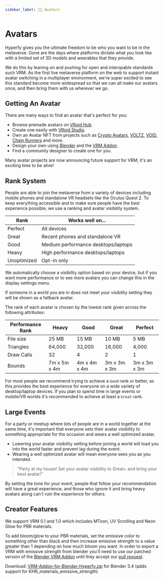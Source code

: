 ```yaml
---
sidebar_label: 👩‍🦳 Avatars
---
```


# Avatars

Hyperfy gives you the ultimate freedom to be who you want to be in the metaverse. Gone are the days where platforms dictate what you look like with a limited set of 3D models and wearables that they provide.

We do this by leaning on and pushing for open and interopable standards such VRM. As the first live metaverse platform on the web to support instant avatar switching in a multiplayer environment, we're super excited to see this standard become more widespread so that we can all make our avatars once, and then bring them with us wherever we go.

## Getting An Avatar

There are many ways to find an avatar that's perfect for you:

- Browse premade avatars on [VRoid Hub](https://hub.vroid.com/en).
- Create one easily with [VRoid Studio](https://vroid.com/en/studio).
- Own an Avatar NFT from projects such as [Crypto Avatars](https://opensea.io/collection/cryptoavatars), [VOLTZ](https://opensea.io/collection/voltz-avatars), [VOID](https://opensea.io/collection/visitors-of-imma-degen), [Chain Runners](https://opensea.io/collection/chain-runners-xr) and more.
- Design your own using [Blender](https://www.blender.org/) and the [VRM Addon](https://vrm-addon-for-blender.info/en/).
- Find a community designer to create one for you.

Many avatar projects are now announcing future support for VRM, it's an exciting time to be alive!

## Rank System

People are able to join the metaverse from a variety of devices including mobile phones and standalone VR headsets like the Oculus Quest 2. To keep everything accessible and to make sure people have the best experience possible, we use a ranking and avatar visibility system.

| Rank        | Works well on...                    |
| ----------- | ----------------------------------- |
| Perfect     | All devices                         |
| Great       | Recent phones and standalone VR     |
| Good        | Medium performance desktops/laptops |
| Heavy       | High performance desktops/laptops   |
| Unoptimized | Opt-in only                         |

We automatically choose a visibility option based on your device, but if you want more performance or to see more avatars you can change this in the display settings menu.

If someone in a world you are in does not meet your visibility setting they will be shown as a fallback avatar.

The rank of each avatar is chosen by the lowest rank given across the following attributes:

<!-- | Performance Rank | Excellent          | Good         | Medium       | Poor         |
| ---------------- | ------------------ | ------------ | ------------ | ------------ |
| Triangles        | 7,500              | 10,000       | 15,000       | 25,000       |
| Bounds           | 2.5m x 2.5m x 2.5m | 4m x 4m x 4m | 5m x 6m x 5m | 5m x 6m x 5m |
| Skinned meshes   | 1                  | 1            | 2            | 2            |
| Meshes           | 1                  | 1            | 2            | 2            |
| Texture size\*   | 1024 x 1024        | 2048 x 2048  | 2048 x 2048  | 4096 x 4096  |
| File size        | 5 MB               | 8 MB         | 12 MB        | 16 MB        | -->

| Performance Rank | Heavy        | Good         | Great        | Perfect      |
| ---------------- | ------------ | ------------ | ------------ | ------------ |
| File size        | 25 MB        | 15 MB        | 10 MB        | 5 MB         |
| Triangles        | 64,000       | 32,000       | 16,000       | 4,000        |
| Draw Calls       | 32           | 4            | 2            | 1            |
| Bounds           | 7m x 5m x 4m | 4m x 4m x 4m | 3m x 3m x 3m | 3m x 3m x 3m |

For most people we recommend trying to achieve a `Good` rank or better, as this provides the best experience for everyone on a wide variety of desktop/laptop devices. If you plan to spend time in large events or mobile/VR worlds it's recommended to achieve at least a `Great` rank.

## Large Events

For a party or meetup where lots of people are in a world together at the same time, it's important that everyone sets their avatar visibility to something appropriate for the occasion and wears a well optimized avatar.

- Lowering your avatar visibility setting before joining a world will load you into the world faster and prevent lag during the event.
- Wearing a well optimized avatar will mean everyone sees you as you intended.

> "Party at my house! Set your avatar visibility to Great+ and bring your best avatar!"

By setting the tone for your event, people that follow your recommendation will have a great experience, and those who ignore it and bring heavy avatars along can't ruin the experience for others.

## Creator Features

We support VRM 0.1 and 1.0 which includes MToon, UV Scrolling and Neon Glow for PBR materials.

To add bloom/glow to your PBR materials, set the emissive color to something other than black and then increase emissive strength to a value greater than 1 depending on how much bloom you want.
In order to export a VRM with emissive strength from blender you'll need to use our patched version of the [Blender VRM Addon](https://vrm-addon-for-blender.info/en/) until they accept our [pull request](https://github.com/saturday06/VRM-Addon-for-Blender/pull/190).

Download: [VRM-Addon-for-Blender-Hyperfy.zip](https://data.hyperfy.xyz/VRM-Addon-for-Blender-Hyperfy.zip) for Blender 3.4 (adds support for KHR_materials_emissive_strength)
